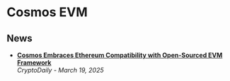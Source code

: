 # Cosmos EVM

## News

- [**Cosmos Embraces Ethereum Compatibility with Open-Sourced EVM Framework**](https://cryptodaily.co.uk/2025/03/cosmos-embraces-ethereum-compatibility-with-open-sourced-evm-framework)
  <br/>_CryptoDaily - March 19, 2025_
